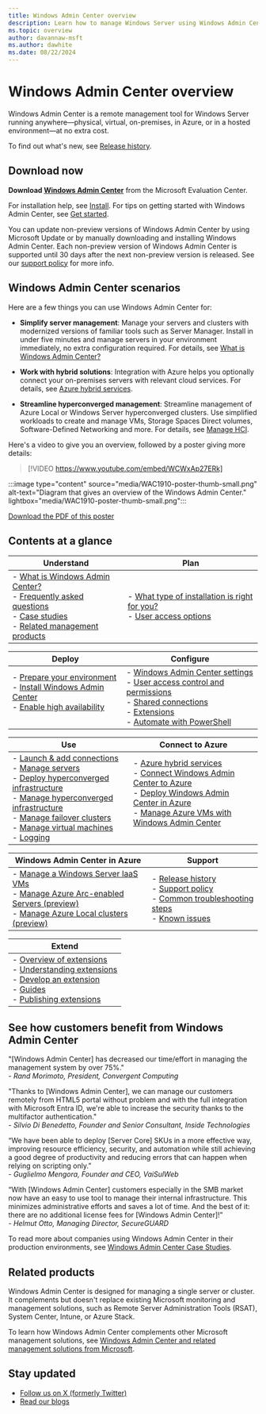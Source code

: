 ```yaml
---
title: Windows Admin Center overview
description: Learn how to manage Windows Server using Windows Admin Center (Project Honolulu).
ms.topic: overview
author: davannaw-msft
ms.author: dawhite
ms.date: 08/22/2024
---
```


# Windows Admin Center overview

Windows Admin Center is a remote management tool for Windows Server running anywhere&mdash;physical, virtual, on-premises, in Azure, or in a hosted environment&mdash;at no extra cost.

To find out what's new, see [Release history](support/release-history.md).

## Download now

**Download [Windows Admin Center](https://www.microsoft.com/evalcenter/download-windows-admin-center)** from the Microsoft Evaluation Center.

For installation help, see [Install](deploy/install.md). For tips on getting started with Windows Admin Center, see [Get started](use/get-started.md).

You can update non-preview versions of Windows Admin Center by using Microsoft Update or by manually downloading and installing Windows Admin Center. Each non-preview version of Windows Admin Center is supported until 30 days after the next non-preview version is released. See our [support policy](support/index.md) for more info.

## Windows Admin Center scenarios

Here are a few things you can use Windows Admin Center for:

- **Simplify server management**: Manage your servers and clusters with modernized versions of familiar tools such as Server Manager. Install in under five minutes and manage servers in your environment immediately, no extra configuration required. For details, see [What is Windows Admin Center?](understand/what-is.md)

- **Work with hybrid solutions**: Integration with Azure helps you optionally connect your on-premises servers with relevant cloud services. For details, see [Azure hybrid services](azure/index.md).

- **Streamline hyperconverged management**: Streamline management of Azure Local or Windows Server hyperconverged clusters. Use simplified workloads to create and manage VMs, Storage Spaces Direct volumes, Software-Defined Networking and more. For details, see [Manage HCI](use/manage-hyper-converged.md).

Here's a video to give you an overview, followed by a poster giving more details:
> [!VIDEO https://www.youtube.com/embed/WCWxAp27ERk]

:::image type="content" source="media/WAC1910-poster-thumb-small.png" alt-text="Diagram that gives an overview of the Windows Admin Center." lightbox="media/WAC1910-poster-thumb-small.png":::

[Download the PDF of this poster](https://github.com/MicrosoftDocs/windowsserverdocs/raw/main/WindowsServerDocs/manage/windows-admin-center/media/WindowsAdminCenter1910Poster.pdf)

## Contents at a glance

| Understand | Plan |
|------------|------|
| - [What is Windows Admin Center?](understand/what-is.md) <br> - [Frequently asked questions](understand/faq.yml)<br> - [Case studies](understand/case-studies.md) <br> - [Related management products](understand/related-management.md) | - [What type of installation is right for you?](plan/installation-options.md) <br> - [User access options](plan/user-access-options.md) <br> |

| Deploy | Configure |
|--------|-----------|
| - [Prepare your environment](deploy/prepare-environment.md) <br> - [Install Windows Admin Center](deploy/install.md) <br> - [Enable high availability](deploy/high-availability.md)  <br><br> | - [Windows Admin Center settings](configure/settings.md) <br> - [User access control and permissions](configure/user-access-control.md) <br> - [Shared connections](configure/shared-connections.md) <br> - [Extensions](configure/using-extensions.md) <br> - [Automate with PowerShell](configure/use-powershell.md) |

| Use | Connect to Azure |
|-----|------------------|
| - [Launch & add connections](use/get-started.md) <br> - [Manage servers](use/manage-servers.md) <br> - [Deploy hyperconverged infrastructure](use/deploy-hyperconverged-infrastructure.md) <br> - [Manage hyperconverged infrastructure](use/manage-hyper-converged.md) <br> - [Manage failover clusters](use/manage-failover-clusters.md) <br> - [Manage virtual machines](use/manage-virtual-machines.md) <br> - [Logging](use/logging.md) | - [Azure hybrid services](azure/index.md) <br> - [Connect Windows Admin Center to Azure](azure/azure-integration.md) <br> - [Deploy Windows Admin Center in Azure](azure/deploy-wac-in-azure.md) <br> - [Manage Azure VMs with Windows Admin Center](azure/manage-azure-vms.md) <br><br> |

| Windows Admin Center in Azure | Support |
|-----------------------|-----------------|
| - [Manage a Windows Server IaaS VMs](azure/manage-vm.md) <br> - [Manage Azure Arc-enabled Servers (preview)](azure/manage-arc-hybrid-machines.md) <br> - [Manage Azure Local clusters (preview)](azure/manage-hci-clusters.md) | - [Release history](support/release-history.md) <br> - [Support policy](support/index.md) <br> - [Common troubleshooting steps](support/troubleshooting.md) <br> - [Known issues](support/known-issues.md) |

| Extend |
|--------|
| - [Overview of extensions](extend/extensibility-overview.md) <br> - [Understanding extensions](extend/understand-extensions.md) <br> - [Develop an extension](extend/developing-extensions.md) <br> - [Guides](extend/publish-extensions.md) <br> - [Publishing extensions](extend/publish-extensions.md) |

## See how customers benefit from Windows Admin Center

"[Windows Admin Center] has decreased our time/effort in managing the management system by over 75%."<br> *- Rand Morimoto, President, Convergent Computing*

"Thanks to [Windows Admin Center], we can manage our customers remotely from HTML5 portal without problem and with the full integration with Microsoft Entra ID, we're able to increase the security thanks to the multifactor authentication."<br> *- Silvio Di Benedetto, Founder and Senior Consultant, Inside Technologies*

“We have been able to deploy [Server Core] SKUs in a more effective way, improving resource efficiency, security, and automation while still achieving a good degree of productivity and reducing errors that can happen when relying on scripting only.” <br> *- Guglielmo Mengora, Founder and CEO, VaiSulWeb*

“With [Windows Admin Center] customers especially in the SMB market now have an easy to use tool to manage their internal infrastructure. This minimizes administrative efforts and saves a lot of time. And the best of it: there are no additional license fees for [Windows Admin Center]!” <br> *- Helmut Otto, Managing Director, SecureGUARD*

To read more about companies using Windows Admin Center in their production environments, see [Windows Admin Center Case Studies](understand/case-studies.md).

## Related products

Windows Admin Center is designed for managing a single server or cluster. It complements but doesn't replace existing Microsoft monitoring and management solutions, such as Remote Server Administration Tools (RSAT), System Center, Intune, or Azure Stack.

To learn how Windows Admin Center complements other Microsoft management solutions, see [Windows Admin Center and related management solutions from Microsoft](understand/related-management.md).

## Stay updated

- [Follow us on X (formerly Twitter)](https://twitter.com/servermgmt)
- [Read our blogs](https://techcommunity.microsoft.com/t5/windows-admin-center-blog/bg-p/Windows-Admin-Center-Blog)
